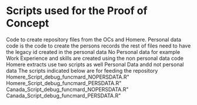 # Scripts used for the Proof of Concept
Code to create repository files from the OCs and Homere.
Personal data code is the code to create the persons records the rest of files need to have the legacy id created in the personal data
No Personal data for example Work Experience and skills are created using the non personal data code
Homere extracts use two scripts as well Personal Data andd not personal data
The scripts indicated below are for feeding the repository
Homere_Script_debug_funcmard_NOPERSDATA.R"
Homere_Script_debug_funcmard_PERSDATA.R"
Canada_Script_debug_funcmard_NOPERSDATA.R"
Canada_Script_debug_funcmard_PERSDATA.R"